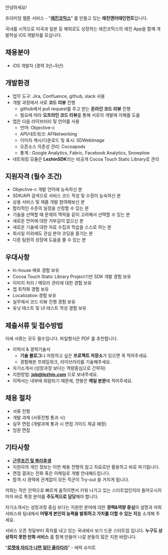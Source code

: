 안녕하세요!

프리미엄 웹툰 서비스 - "**[레진코믹스](http://www.lezhin.com)**" 를 만들고 있는 **레진엔터테인먼트**입니다.

국내를 시작으로 미국과 일본 등 해외로도 성장하는 레진코믹스의 레진 App을 함께 개발하실 iOS 개발자를 모십니다.



## 채용분야

- iOS 개발자 (경력 3년~5년)


## 개발환경 

- 업무 도구: Jira, Confluence, github, slack 사용
- 개발 과정에서 서로 **코드 리뷰** 진행
  - github에서 pull request를 주고 받는 **온라인 코드 리뷰** 진행
  - 필요에 따라 **오프라인 코드 리뷰**를 통해 서로의 개발에 이해를 도움
- 앱은 다음 라이브러리 및 언어를 사용
  - 언어: Objective-c
  - API/네트워크: AFNetworking
  - 이미지 캐시/다운로드 및 표시: SDWebImage
  - 오픈소스 의존성 관리: Cocoapods
  - 통계 : Google Analytics, Fabric, Facebook Analytics, Snowplow
 - 네트워킹 모듈은 **LezhinSDK**라는 비공개 Cocoa Touch Static Library로 관리


## 지원자격 (필수 조건)

- Objective-c 개발 언어에 능숙하신 분
- SDK/API 검색으로 서비스 코드 작성 및 수정이 능숙하신 분
- 상용 서비스 및 제품 개발 참여해보신 분
- 합리적인 수준의 일정을 산정할 수 있는 분
- 기술을 선택할 때 문제의 맥락을 같이 고려해서 선택할 수 있는 분
- 새로운 언어에 대한 거부감이 없으신 분
- 새로운 기술에 대한 자료 수집과 학습을 스스로 하는 분
- 회사일 이외에도 관심 분야 코딩을 즐기는 분
- 다른 팀원의 성장에 도움을 줄 수 있는 분


## 우대사항

- In-house 배포 경험 보유
- Cocoa Touch Static Library Project기반 SDK 개발 경험 보유
- 이미지 처리 / 메모리 관리에 대한 경험 보유
- 앱 최적화 경험 보유 
- Localization 경험 보유 
- 실무에서 코드 리뷰 진행 경험 보유 
- 유닛 테스트 및 UI 테스트 작성 경험 보유


## 제출서류 및 접수방법

아래 서류는 모두 필수입니다. 파일형식은 PDF 를 추천합니다.

- 이력서 & 경력기술서 
  - **기술 블로그**나 자랑하고 싶은 **프로젝트 저장소**가 있으면 꼭 적어주세요.
  - 경험해본 프레임워크, 라이브러리를 기술해주세요.
- 자기소개서 (성장과정 보다는 역량중심으로 간략히)
- 지원방법: **job@lezhin.com** 으로 보내주세요.
- 이력서는 내부에 회람되기 때문에, 연봉은 **메일 본문**에 적어주세요.


## 채용 절차

- 서류 전형
- 개발 과제 (서류전형 통과 시)
- 실무 면접 (개발과제 통과 시 면접 가이드 제공 예정)
- 임원 면접 


## 기타사항 
- [**근무조건 및 복리후생**](https://github.com/lezhin/apply/blob/master/README.md)
- 지원자의 개인 정보는 이번 채용 전형의 참고 자료로만 활용하고 바로 파기됩니다.
- 면접 결과는 전화 혹은 이메일로 개별 안내해드립니다.
- 합격 시 경력에 관계없이 모든 직군이 Try-out 을 거치게 됩니다. 


저희는 작은 인력으로 빠르게 움직이면서 키워 나가고 있는 스타트업인지라 들어오시자마자 바로 특정 분야를 **주도적으로 담당**해야 합니다. 

자기소개서는 성장과정 중심 보다는 지원한 분야에 대한 **경력&역량 중심**의 설명과 저희 서비스와 팀내에서 **어떻게 본인의 능력을 발휘하고 가치를 더할 수 있는 지**를 소개해 주세요.

서비스 오픈 첫달부터 흑자를 내고 있는 국내에서 보기 드문 스타트업 입니다. **누구도 상상하지 못한 만화 서비스** 를 함께 만들어 나갈 분들의 많은 지원 바랍니다.


“[**로켓에 자리가 나면 일단 올라타라**](http://estima.wordpress.com/2012/05/28/sheryl/)" - 에릭 슈미트